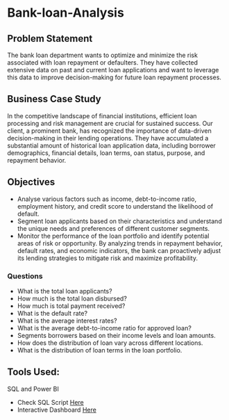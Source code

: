 # Bank-loan-Analysis

## Problem Statement
The bank loan department wants to optimize and minimize the risk associated with loan repayment or defaulters. They have collected extensive data on past and current loan applications and want to leverage this data to improve decision-making for future loan repayment processes.

## Business Case Study
In the competitive landscape of financial institutions, efficient loan processing and risk management are crucial for sustained success. Our client, a prominent bank, has recognized the importance of data-driven decision-making in their lending operations. They have accumulated a substantial amount of historical loan application data, including borrower demographics, financial details, loan terms, oan status, purpose, and repayment behavior.

## Objectives
-	Analyse various factors such as income, debt-to-income ratio, employment history, and credit score to understand the likelihood of default.
-	Segment loan applicants based on their characteristics and understand the unique needs and preferences of different customer segments.
-	Monitor the performance of the loan portfolio and identify potential areas of risk or opportunity. By analyzing trends in repayment behavior, default rates, and economic indicators, the bank can proactively adjust its lending strategies to mitigate risk and maximize profitability.

### Questions
-	What is the total loan applicants?
-	How much is the total loan disbursed?
-	How much is total payment received?
-	What is the default rate?
-	What is the average interest rates?
-	What is the average debt-to-income ratio for approved loan?
-	Segments borrowers based on their income levels and loan amounts.
-	How does the distribution of loan vary across different locations.
- What is the distribution of loan terms in the loan portfolio.

## Tools Used: 
SQL and Power BI
- Check SQL Script [Here](https://github.com/Mayreeobi/Bank-loan-Analysis/blob/main/bank_loan.sql) 
- Interactive Dashboard [Here](https://app.powerbi.com/view?r=eyJrIjoiNTM0NTI4NTUtZDgwNS00ZTI2LWEwY2MtZTZjMmZhNzBiNTBkIiwidCI6ImExZGNjNGZiLTRlYzAtNGI1Ni04NDg1LTRmOTgzYzMyODY0MiJ9)
